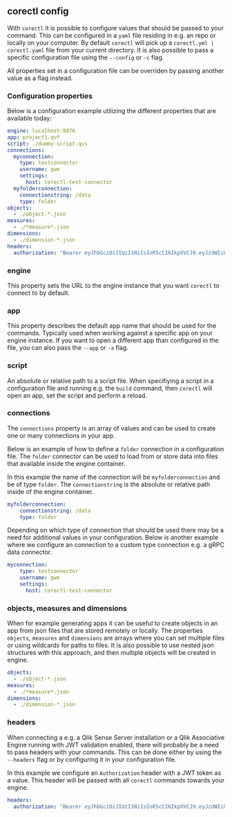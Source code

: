 ## corectl config

With `corectl` it is possible to configure values that should be passed to your command. This can be configured in a `yaml` file residing in e.g. an repo or locally on your computer.
By default `corectl` will pick up a `corectl.yml | corectl.yaml` file from your current directory. It is also possible to pass a specific configuration file using the `--config` or `-c` flag.

All properties set in a configuration file can be overriden by passing another value as a flag instead.

### Configuration properties

Below is a configuration example utilizing the different properties that are available today:

```yaml
engine: localhost:9076 
app: project1.qvf
script: ./dummy-script.qvs
connections:
  myconnection:
    type: testconnector
    username: gwe
    settings:
      host: corectl-test-connector
  myfolderconnection:
    connectionstring: /data
    type: folder
objects:
  - ./object-*.json
measures:
  - ./*measure*.json
dimensions:
  - ./dimension-*.json
headers:
  authorization: "Bearer eyJhbGciOiJIUzI1NiIsInR5cCI6IkpXVCJ9.eyJzdWIiOiJmb2xrZSJ9.MD_revuZ8lCEa6bb-qtfYaHdxBiRMUkuH86c4kd1yC0" #generated at jwt.io with the password passw0rd
```

### engine

This property sets the URL to the engine instance that you want `corectl` to connect to by default.

### app

This property describes the default app name that should be used for the commands. Typically used when working against a specific app on your engine instance. If you want to open a different app than configured in the file, you can also pass the `--app` or `-a` flag.

### script

An absolute or relative path to a script file. When specifiying a script in a configuration file and running e.g. the `build` command, then `corectl` will open an app, set the script and perform a reload.

### connections

The `connections` property is an array of values and can be used to create one or many connections in your app.

Below is an example of how to define a `folder` connection in a configuration file. The `folder` connector can be used to load from or store data into files that available inside the engine container.

In this example the name of the connection will be `myfolderconnection` and be of type `folder`. The `connectionstring` is the absolute or relative path inside of the engine container.

```yaml
myfolderconnection:
    connectionstring: /data
    type: folder
```

Depending on which type of connection that should be used there may be a need for additional values in your configuration. Below is another example where we configure an connection to a custom type connection e.g. a gRPC data connector.

```yaml
myconnection:
    type: testconnector
    username: gwe
    settings:
      host: corectl-test-connector
```

### objects, measures and dimensions

When for example generating apps it can be useful to create objects in an app from json files that are stored remotely or locally. The properties `objects`, `measures` and `dimensions` are arrays where you can set multiple files or using wildcards for paths to files. It is also possible to use nested json structures with this approach, and then multiple objects will be created in engine.

```yaml
objects:
  - ./object-*.json
measures:
  - ./*measure*.json
dimensions:
  - ./dimension-*.json
```

### headers

When connecting a e.g. a Qlik Sense Server installation or a Qlik Associative Engine running with JWT validation enabled, there will probably be a need to pass headers with your commands. This can be done either by using the `--headers` flag or by configuring it in your configuration file.

In this example we configure an `Authorization` header with a JWT token as a value. This header will be passed with all `corectl` commands towards your engine.

```yaml
headers:
  authorization: "Bearer eyJhbGciOiJIUzI1NiIsInR5cCI6IkpXVCJ9.eyJzdWIiOiJmb2xrZSJ9.MD_revuZ8lCEa6bb-qtfYaHdxBiRMUkuH86c4kd1yC0" #generated at jwt.io with the password passw0rd
```
